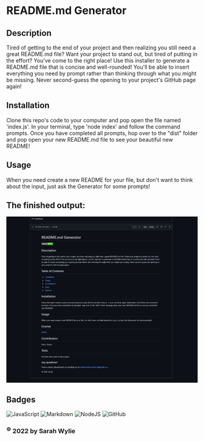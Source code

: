 # README.md Generator

## Description
Tired of getting to the end of your project and then realizing you still need a great README.md file? Want your project to stand out, but tired of putting in the effort? You've come to the right place! Use this installer to generate a README.md file that is concise and well-rounded! You'll be able to insert everything you need by prompt rather than thinking through what you might be missing. Never second-guess the opening to your project's GitHub page again!

## Installation
Clone this repo's code to your computer and pop open the file named 'index.js'. In your terminal, type 'node index' and follow the command prompts. Once you have completed all prompts, hop over to the "dist" folder and pop open your new README.md file to see your beautiful new README!

## Usage
When you need create a new README for your file, but don't want to think about the input, just ask the Generator for some prompts!

## The finished output:
![screenshot](/images/Screenshot.jpg)

## Badges
![JavaScript](https://img.shields.io/badge/javascript-%23323330.svg?style=for-the-badge&logo=javascript&logoColor=%23F7DF1E)
![Markdown](https://img.shields.io/badge/markdown-%23000000.svg?style=for-the-badge&logo=markdown&logoColor=white)
![NodeJS](https://img.shields.io/badge/node.js-6DA55F?style=for-the-badge&logo=node.js&logoColor=white)
![GitHub](https://img.shields.io/badge/github-%23121011.svg?style=for-the-badge&logo=github&logoColor=white)


### <sup>©</sup> 2022 by Sarah Wylie
